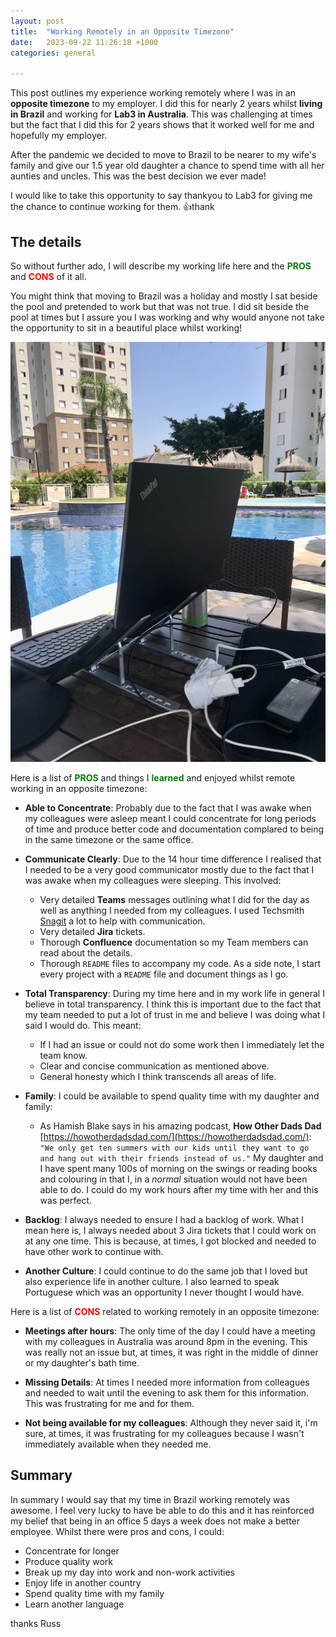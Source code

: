 ```yaml
---
layout: post
title:  "Working Remotely in an Opposite Timezone"
date:   2023-09-22 11:26:18 +1000
categories: general

---
```


This post outlines my experience working remotely where I was in an **opposite timezone** to my employer. I did this for nearly 2 years whilst **living in Brazil** and working for **Lab3 in Australia**. This was challenging at times but the fact that I did this for 2 years shows that it worked well for me and hopefully my employer.

After the pandemic we decided to move to Brazil to be nearer to my wife's family and give our 1.5 year old daughter a chance to spend time with all her aunties and uncles. This was the best decision we ever made!

I would like to take this opportunity to say thankyou to Lab3 for giving me the chance to continue working for them. 👍thank

## The details

So without further ado, I will describe my working life here and the <span style="color: green;">**PROS**</span> and <span style="color: red;">**CONS**</span> of it all.

You might think that moving to Brazil was a holiday and mostly I sat beside the pool and pretended to work but that was not true. I did sit beside the pool at times but I assure you I was working and why would anyone not take the opportunity to sit in a beautiful place whilst working!

![My office](../assets/working_by_the_pool.png)

Here is a list of <span style="color: green;">**PROS**</span> and things I <span style="color: green;">**learned**</span> and enjoyed whilst remote working in an opposite timezone:

* **Able to Concentrate**: Probably due to the fact that I was awake when my colleagues were asleep meant I could concentrate for long periods of time and produce better code and documentation complared to being in the same timezone or the same office.

* **Communicate Clearly**: Due to the 14 hour time difference I realised that I needed to be a very good communicator mostly due to the fact that I was awake when my colleagues were sleeping. This involved:

  * Very detailed **Teams** messages outlining what I did for the day as well as anything I needed from my colleagues. I used Techsmith [Snagit](https://www.techsmith.com/screen-capture.html) a lot to help with communication.
  * Very detailed **Jira** tickets.
  * Thorough **Confluence** documentation so my Team members can read about the details.
  * Thorough `README` files to accompany my code. As a side note, I start every project with a `README` file and document things as I go.

* **Total Transparency**: During my time here and in my work life in general I believe in total transparency. I think this is important due to the fact that my team needed to put a lot of trust in me and believe I was doing what I said I would do. This meant:
  
  * If I had an issue or could not do some work then I immediately let the team know.
  * Clear and concise communication as mentioned above.
  * General honesty which I think transcends all areas of life.

* **Family**: I could be available to spend quality time with my daughter and family: 
  * As Hamish Blake says in his amazing podcast, **How Other Dads Dad** [https://howotherdadsdad.com/](https://howotherdadsdad.com/): `"We only get ten summers with our kids until they want to go and hang out with their friends instead of us."` My daughter and I have spent many 100s of morning on the swings or reading books and colouring in that I, in a *normal* situation would not have been able to do. I could do my work hours after my time with her and this was perfect.

* **Backlog**: I always needed to ensure I had a backlog of work. What I mean here is, I always needed about 3 Jira tickets that I could work on at any one time. This is because, at times, I got blocked and needed to have other work to continue with.

* **Another Culture**: I could continue to do the same job that I loved but also experience life in another culture. I also learned to speak Portuguese which was an opportunity I never thought I would have.

Here is a list of <span style="color: red;">**CONS**</span> related to working remotely in an opposite timezone:

* **Meetings after hours**: The only time of the day I could have a meeting with my colleagues in Australia was around 8pm in the evening. This was really not an issue but, at times, it was right in the middle of dinner or my daughter's bath time.

* **Missing Details**: At times I needed more information from colleagues and needed to wait until the evening to ask them for this information. This was frustrating for me and for them.

* **Not being available for my colleagues**: Although they never said it, i'm sure, at times, it was frustrating for my colleagues because I wasn't immediately available when they needed me.

## Summary

In summary I would say that my time in Brazil working remotely was awesome. I feel very lucky to have be able to do this and it has reinforced my belief that being in an office 5 days a week does not make a better employee. Whilst there were pros and cons, I could:

* Concentrate for longer
* Produce quality work
* Break up my day into work and non-work activities
* Enjoy life in another country
* Spend quality time with my family
* Learn another language

thanks
Russ